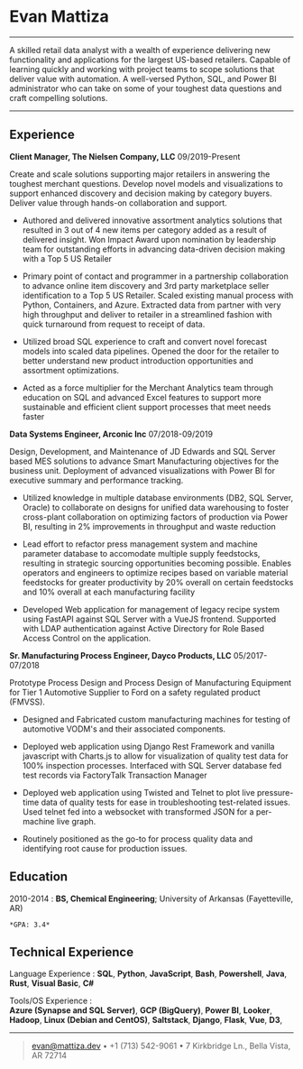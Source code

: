 Evan Mattiza
============

----

A skilled retail data analyst with a wealth of experience delivering new
functionality and applications for the largest US-based retailers.
Capable of learning quickly and working with project teams to scope solutions
that deliver value with automation. A well-versed Python, SQL, and Power BI
administrator who can take on some of your toughest data questions and craft
compelling solutions.

----

Experience
----------
**Client Manager, The Nielsen Company, LLC** 
09/2019-Present

Create and scale solutions supporting major retailers in answering the toughest
merchant questions. Develop novel models and visualizations to support enhanced
discovery and decision making by category buyers. Deliver value through
hands-on collaboration and support.

* Authored and delivered innovative assortment analytics solutions that resulted
  in 3 out of 4 new items per category added as a result of delivered insight.
  Won Impact Award upon nomination by leadership team for outstanding efforts in
  advancing data-driven decision making with a Top 5 US Retailer

* Primary point of contact and programmer in a partnership collaboration to advance
  online item discovery and 3rd party marketplace seller identification to a Top
  5 US Retailer. Scaled existing manual process with Python, Containers, and
  Azure. Extracted data from partner with very high throughput and deliver to
  retailer in a streamlined fashion with quick turnaround from request to
  receipt of data.
  
* Utilized broad SQL experience to craft and convert novel forecast models into
  scaled data pipelines. Opened the door for the retailer to better understand
  new product introduction opportunities and assortment optimizations.

* Acted as a force multiplier for the Merchant Analytics team through education
  on SQL and advanced Excel features to support more sustainable and efficient
  client support processes that meet needs faster


**Data Systems Engineer, Arconic Inc** 
07/2018-09/2019

Design, Development, and Maintenance of JD Edwards and SQL Server based MES
solutions to advance Smart Manufacturing objectives for the business unit.
Deployment of advanced visualizations with Power BI for executive summary and
performance tracking.

* Utilized knowledge in multiple database environments (DB2, SQL Server, Oracle)
  to collaborate on designs for unified data warehousing to foster cross-plant
  collaboration on optimizing factors of production via Power BI, resulting in
  2% improvements in throughput and waste reduction

* Lead effort to refactor press management system and machine parameter database
  to accomodate multiple supply feedstocks, resulting in strategic sourcing
  opportunities becoming possible. Enables operators and engineers to optimize
  recipes based on variable material feedstocks for greater productivity by 20%
  overall on certain feedstocks and 10% overall at each manufacturing facility

* Developed Web application for management of legacy recipe system using
  FastAPI against SQL Server with a VueJS frontend. Supported
  with LDAP authentication against Active Directory for Role Based Access
  Control on the application.



**Sr. Manufacturing Process Engineer, Dayco Products, LLC** 
05/2017-07/2018

Prototype Process Design and Process Design of Manufacturing Equipment for Tier
1 Automotive Supplier to Ford on a safety regulated product (FMVSS).

* Designed and Fabricated custom manufacturing machines for testing of
  automotive VODM's and their associated components.

* Deployed web application using Django Rest Framework and vanilla javascript
  with Charts.js to allow for visualization of quality test data for 100%
  inspection processes. Interfaced with SQL Server database fed test records via
  FactoryTalk Transaction Manager

* Deployed web application using Twisted and Telnet to plot live pressure-time
  data of quality tests for ease in troubleshooting test-related issues. Used
  telnet fed into a websocket with transformed JSON for a per-machine live
  graph.

* Routinely positioned as the go-to for process quality data and identifying
  root cause for production issues.

Education
---------

2010-2014 
:   **BS, Chemical Engineering**; University of Arkansas (Fayetteville, AR)

    *GPA: 3.4*


Technical Experience
--------------------

Language Experience
:   **SQL**,
**Python**,
**JavaScript**,
**Bash**,
**Powershell**,
**Java**,
**Rust**,
**Visual Basic**,
**C#**

Tools/OS Experience
:   
**Azure (Synapse and SQL Server)**,
**GCP (BigQuery)**,
**Power BI**,
**Looker**,
**Hadoop**,
**Linux (Debian and CentOS)**,
**Saltstack**,
**Django**,
**Flask**,
**Vue**,
**D3**,

----

> <evan@mattiza.dev> • +1 (713) 542-9061 •
> 7 Kirkbridge Ln., Bella Vista, AR 72714
